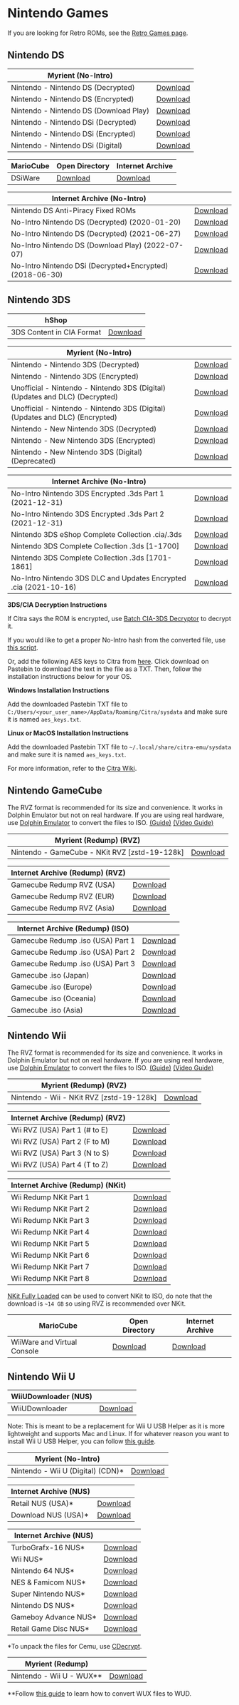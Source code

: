 # Nintendo Games

 If you are looking for Retro ROMs, see the [Retro Games page](/megathread/retro).

## **Nintendo DS**

|**Myrient (No-Intro)**||
| ------ | ------ |
| Nintendo - Nintendo DS (Decrypted) | [Download](https://myrient.erista.me/files/No-Intro/Nintendo%20-%20Nintendo%20DS%20(Decrypted)/) |
| Nintendo - Nintendo DS (Encrypted) | [Download](https://myrient.erista.me/files/No-Intro/Nintendo%20-%20Nintendo%20DS%20(Encrypted)/) |
| Nintendo - Nintendo DS (Download Play) | [Download](https://myrient.erista.me/files/No-Intro/Nintendo%20-%20Nintendo%20DS%20(Download%20Play)/) |
| Nintendo - Nintendo DSi (Decrypted) | [Download](https://myrient.erista.me/files/No-Intro/Nintendo%20-%20Nintendo%20DSi%20(Decrypted)/) |
| Nintendo - Nintendo DSi (Encrypted) | [Download](https://myrient.erista.me/files/No-Intro/Nintendo%20-%20Nintendo%20DSi%20(Encrypted)/) |
| Nintendo - Nintendo DSi (Digital) | [Download](https://myrient.erista.me/files/No-Intro/Nintendo%20-%20Nintendo%20DSi%20(Digital)/) |

|**MarioCube**|Open Directory|Internet Archive|
| ------ | ------ | ------ |
| DSiWare | [Download](https://repo.mariocube.com/DSiWare/) | [Download](https://archive.org/download/MarioCubeLite/DSiWare/) |

|**Internet Archive (No-Intro)**|| 
| ------ | ------ |
| Nintendo DS Anti-Piracy Fixed ROMs | [Download](https://archive.org/download/nds_apfix/apfix/) |
| No-Intro Nintendo DS (Decrypted) (2020-01-20) | [Download](https://archive.org/download/noIntroNintendoDsDecrypted2020Jan20) |
| No-Intro Nintendo DS (Decrypted) (2021-06-27) | [Download](https://archive.org/download/no-ndsdec2021) |
| No-Intro Nintendo DS (Download Play) (2022-07-07) | [Download](https://archive.org/details/no-intro-nintendo-nintendo-ds-download-play_202207) |
| No-Intro Nintendo DSi (Decrypted+Encrypted) (2018-06-30) | [Download](https://archive.org/download/No-Intro_Nintendo_DSi_2018-06-30) |

## **Nintendo 3DS**

|**hShop**||
| ------ | ------ |
| 3DS Content in CIA Format | [Download](https://hshop.erista.me) |

|**Myrient (No-Intro)**||
| ------ | ------ |
| Nintendo - Nintendo 3DS (Decrypted) | [Download](https://myrient.erista.me/files/No-Intro/Nintendo%20-%20Nintendo%203DS%20(Decrypted)/) |
| Nintendo - Nintendo 3DS (Encrypted) | [Download](https://myrient.erista.me/files/No-Intro/Nintendo%20-%20Nintendo%203DS%20(Encrypted)/) |
| Unofficial - Nintendo - Nintendo 3DS (Digital) (Updates and DLC) (Decrypted) | [Download](https://myrient.erista.me/files/No-Intro/Unofficial%20-%20Nintendo%20-%20Nintendo%203DS%20(Digital)%20(Updates%20and%20DLC)%20(Decrypted)/) |
| Unofficial - Nintendo - Nintendo 3DS (Digital) (Updates and DLC) (Encrypted) | [Download](https://myrient.erista.me/files/No-Intro/Unofficial%20-%20Nintendo%20-%20Nintendo%203DS%20(Digital)%20(Updates%20and%20DLC)%20(Encrypted)/) |
| Nintendo - New Nintendo 3DS (Decrypted) | [Download](https://myrient.erista.me/files/No-Intro/Nintendo%20-%20New%20Nintendo%203DS%20(Decrypted)/) |
| Nintendo - New Nintendo 3DS (Encrypted) | [Download](https://myrient.erista.me/files/No-Intro/Nintendo%20-%20New%20Nintendo%203DS%20(Encrypted)/) |
| Nintendo - New Nintendo 3DS (Digital) (Deprecated) | [Download](https://myrient.erista.me/files/No-Intro/Nintendo%20-%20New%20Nintendo%203DS%20(Digital)%20(Deprecated)/) |

|**Internet Archive (No-Intro)**||
| ------ | ------ |
| No-Intro Nintendo 3DS Encrypted .3ds Part 1 (2021-12-31) | [Download](https://archive.org/download/3ds-main-encrypted) |
| No-Intro Nintendo 3DS Encrypted .3ds Part 2 (2021-12-31) | [Download](https://archive.org/download/3ds-main-encrypted-p2) |
| Nintendo 3DS eShop Complete Collection .cia/.3ds | [Download](https://archive.org/download/nintendo-3ds-eshop-complete-collection) |
| Nintendo 3DS Complete Collection .3ds [1-1700] | [Download](https://archive.org/download/nintendo-3ds-complete-collection) |
| Nintendo 3DS Complete Collection .3ds [1701-1861] | [Download](https://archive.org/download/nintendo-3ds-complete-collection-pt2) |
| No-Intro Nintendo 3DS DLC and Updates Encrypted .cia (2021-10-16) | [Download](https://archive.org/download/3ds-dlc-and-updates-encrypted) |

**3DS/CIA Decryption Instructions**

If Citra says the ROM is encrypted, use [Batch CIA-3DS Decryptor](https://gbatemp.net/download/batch-cia-3ds-decryptor.35098/) to decrypt it.

If you would like to get a proper No-Intro hash from the converted file, use [this script](https://archive.org/download/pkmn_collection/3DS%20%2B%20CIA%20Rom%20Script.rar).

Or, add the following AES keys to Citra from [here](https://web.archive.org/https://pastebin.com/tBY6RHh4). 
Click download on Pastebin to download the text in the file as a TXT. Then, follow the installation instructions below for your OS.

**Windows Installation Instructions**

Add the downloaded Pastebin TXT file to `C:/Users/<your_user_name>/AppData/Roaming/Citra/sysdata` and make sure it is named `aes_keys.txt`.

**Linux or MacOS Installation Instructions**

Add the downloaded Pastebin TXT file to `~/.local/share/citra-emu/sysdata` and make sure it is named `aes_keys.txt`.

For more information, refer to the [Citra Wiki](https://citra-emu.org/wiki/user-directory/).

## **Nintendo GameCube**

The RVZ format is recommended for its size and convenience. It works in Dolphin Emulator but not on real hardware.
If you are using real hardware, use [Dolphin Emulator](https://dolphin-emu.org/) to convert the files to ISO. [(Guide)](https://imgur.com/a/XWmsnoR) [(Video Guide)](https://myrient.erista.me/assets/rvz.mp4)

|**Myrient (Redump) (RVZ)**||
| ------ | ------ |
| Nintendo - GameCube - NKit RVZ [zstd-19-128k] | [Download](https://myrient.erista.me/files/Redump/Nintendo%20-%20GameCube%20-%20NKit%20RVZ%20[zstd-19-128k]/) |

|**Internet Archive (Redump) (RVZ)**||
| ------ | ------ |
| Gamecube Redump RVZ (USA) | [Download](https://archive.org/download/rvz-gc-usa-redump/RVZ-GC-USA-REDUMP/) |
| Gamecube Redump RVZ (EUR) | [Download](https://archive.org/download/rvz-gc-europe-redump/RVZ-GC-EUROPE-REDUMP/) |
| Gamecube Redump RVZ (Asia) | [Download](https://archive.org/download/rvz-gc-asia-redump/RVZ-GC-ASIA-REDUMP/) |

|**Internet Archive (Redump) (ISO)**||
| ------ | ------ |
| Gamecube Redump .iso (USA) Part 1 | [Download](https://archive.org/download/RedumpNintendoGameCubeAmerica) | 
| Gamecube Redump .iso (USA) Part 2 | [Download](https://archive.org/download/RedumpNintendoGameCubeAmericaPart2) | 
| Gamecube Redump .iso (USA) Part 3 | [Download](https://archive.org/download/RedumpNintendoGameCubeAmericaPart3) |
| Gamecube .iso (Japan) | [Download](https://archive.org/download/NCubeJ) | 
| Gamecube .iso (Europe) | [Download](https://archive.org/download/EuropeanGamecubeCollectionByGhostware) | 
| Gamecube .iso (Oceania)| [Download](https://archive.org/download/AustraliaGamecubeCollectionByGhostware) | 
| Gamecube .iso (Asia) | [Download](https://archive.org/download/AsiaGamecubeCollectionByGhostware) | 

## **Nintendo Wii**

The RVZ format is recommended for its size and convenience. It works in Dolphin Emulator but not on real hardware.
If you are using real hardware, use [Dolphin Emulator](https://dolphin-emu.org/) to convert the files to ISO. [(Guide)](https://imgur.com/a/XWmsnoR) [(Video Guide)](https://myrient.erista.me/assets/rvz.mp4)

|**Myrient (Redump) (RVZ)**||
| ------ | ------ |
| Nintendo - Wii - NKit RVZ [zstd-19-128k] | [Download](https://myrient.erista.me/files/Redump/Nintendo%20-%20Wii%20-%20NKit%20RVZ%20[zstd-19-128k]/) |

|**Internet Archive (Redump) (RVZ)**||
| ------ | ------ |
| Wii RVZ (USA) Part 1 (# to E) | [Download](https://archive.org/download/wii_rvz_usa/wii_rvz_usa/) |
| Wii RVZ (USA) Part 2 (F to M) | [Download](https://archive.org/download/wii_rvz_usa_p2/wii_rvz_usa/) |
| Wii RVZ (USA) Part 3 (N to S) | [Download](https://archive.org/download/wii_rvz_usa_p3/wii_rvz_usa/) |
| Wii RVZ (USA) Part 4 (T to Z) | [Download](https://archive.org/download/wii_rvz_usa_p4/wii_rvz_usa/) |

|**Internet Archive (Redump) (NKit)**||
| ------ | ------ |
| Wii Redump NKit Part 1 | [Download](https://archive.org/download/WiiRedumpNKitPart1) |
| Wii Redump NKit Part 2 | [Download](https://archive.org/download/WiiRedumpNKitPart2) |
| Wii Redump NKit Part 3 | [Download](https://archive.org/download/WiiRedumpNKitPart3) |
| Wii Redump NKit Part 4 | [Download](https://archive.org/download/WiiRedumpNKitPart4) |
| Wii Redump NKit Part 5 | [Download](https://archive.org/download/WiiRedumpNKitPart5) |
| Wii Redump NKit Part 6 | [Download](https://archive.org/download/WiiRedumpNKitPart6) |
| Wii Redump NKit Part 7 | [Download](https://archive.org/download/WiiRedumpNKitPart7) |
| Wii Redump NKit Part 8 | [Download](https://archive.org/download/WiiRedumpNKitPart8) |

[NKit Fully Loaded](https://archive.org/compress/NKitFullyLoaded2020429) can be used to convert NKit to ISO, do note that the download is `~14 GB` so using RVZ is recommended over NKit.

|**MarioCube**|Open Directory|Internet Archive|
| ------ | ------ | ------ |
| WiiWare and Virtual Console | [Download](https://repo.mariocube.com/WADs/_WiiWare,%20VC,%20DLC,%20Channels%20&%20IOS/) | [Download](https://archive.org/download/MarioCubeLite/WADs/_WiiWare%2C%20VC%2C%20DLC%2C%20Channels%20%26%20IOS/) |

## **Nintendo Wii U**

|**WiiUDownloader (NUS)**||
| ------ | ------ |
| WiiUDownloader | [Download](https://github.com/Xpl0itU/WiiUDownloader/releases/latest) |

Note: This is meant to be a replacement for Wii U USB Helper as it is more lightweight and supports Mac and Linux. If for whatever reason you want to install Wii U USB Helper, you can follow [this guide](https://wiki.agilly1989.xyz/books/wiiu/page/usbhelper-usbhelperlauncher).

|**Myrient (No-Intro)**||
| ------ | ------ |
| Nintendo - Wii U (Digital) (CDN)* | [Download](https://myrient.erista.me/files/No-Intro/Nintendo%20-%20Wii%20U%20(Digital)%20(CDN)/) |

|**Internet Archive (NUS)**||
| ------ | ------ |
| Retail NUS (USA)* | [Download](https://archive.org/download/wii-u-retail-nus-usa) |
| Download NUS (USA)* | [Download](https://archive.org/download/wii-u-download-nus-usa) |

|**Internet Archive (NUS)**||
| ------ | ------ |
| TurboGrafx-16 NUS* | [Download](https://archive.org/download/wii-u-turbografx16-nus) |
| Wii NUS* | [Download](https://archive.org/download/wii-u-wii-nus) |
| Nintendo 64 NUS* | [Download](https://archive.org/download/wii-u-nintendo-64-nus) |
| NES & Famicom NUS* | [Download](https://archive.org/download/wii-u-nes-fc-nus) |
| Super Nintendo NUS* | [Download](https://archive.org/download/wii-u-super-nintendo-snes-nus) |
| Nintendo DS NUS* | [Download](https://archive.org/download/wii-u-nintendo-ds-nds-nus) |
| Gameboy Advance NUS* | [Download](https://archive.org/download/wii-u-gameboy-advance-nus) |
| Retail Game Disc NUS* | [Download](https://archive.org/download/wii-u-retail-game-disc-nus-usa) |

*To unpack the files for Cemu, use [CDecrypt](https://github.com/VitaSmith/cdecrypt/releases/latest).

|**Myrient (Redump)**||
| ------ | ------ |
| Nintendo - Wii U - WUX** | [Download](https://myrient.erista.me/files/Redump/Nintendo%20-%20Wii%20U%20-%20WUX/) |

**Follow [this guide](https://myrient.erista.me/assets/wux.mp4) to learn how to convert WUX files to WUD.